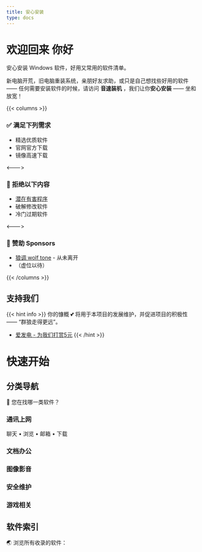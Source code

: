```yaml
---
title: 安心安装
type: docs
---
```


# 欢迎回来 你好

安心安装 Windows 软件，好用又常用的软件清单。 

新电脑开荒，旧电脑重装系统，亲朋好友求助，或只是自己想找些好用的软件 —— 任何需要安装软件的时候，请访问 **音速装机** ，我们让你**安心安装** —— 坐和放宽！

{{< columns >}}
### ✅ 满足下列需求

- 精选优质软件
- 官网官方下载
- 镜像高速下载

<--->

### 🚫 拒绝以下内容

- [潜在有害程序](https://support.microsoft.com/zh-cn/windows/%E4%BF%9D%E6%8A%A4%E4%BD%A0%E7%9A%84%E7%94%B5%E8%84%91%E5%85%8D%E5%8F%97%E6%BD%9C%E5%9C%A8%E6%9C%89%E5%AE%B3%E5%BA%94%E7%94%A8%E7%A8%8B%E5%BA%8F%E7%9A%84%E4%BE%B5%E5%AE%B3-c7668a25-174e-3b78-0191-faf0607f7a6e)
- 破解修改软件
- 冷门过期软件

<--->

### 📢 赞助 Sponsors

- [狼调  wolf tone](https://wolft.one) - 从未离开
- （虚位以待）

{{< /columns >}}

## 支持我们

{{< hint info >}}
你的慷概 💕 将用于本项目的发展维护，并促进项目的积极性 —— “群狼走得更远”。

- [爱发电 - 为我们打赏5元](https://afdian.net/@volfclub)
{{< /hint >}}


# 快速开始

## 分类导航

🧭 您在找哪一类软件？

### 通讯上网

聊天  •  浏览  •  邮箱  •  下载

### 文档办公

### 图像影音

### 安全维护

### 游戏相关

## 软件索引

🌏 浏览所有收录的软件：
